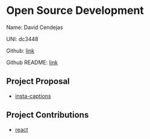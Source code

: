 # Open Source Development

Name: David Cendejas

UNI: dc3448

Github: [link](https://github.com/DavidCendejas)

Github README: [link](https://github.com/DavidCendejas/DavidCendejas/blob/main/README.md)


## Project Proposal
- [insta-captions](./projects/javascript/insta-captions.md)

## Project Contributions
- [react](./projects/javascript/react.md)
